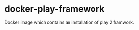 docker-play-framework
=====================

Docker image which contains an installation of play 2 framwork.
